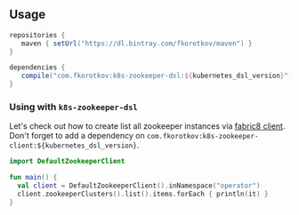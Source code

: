 ## Usage

 ```groovy
repositories {
    maven { setUrl("https://dl.bintray.com/fkorotkov/maven") }
} 
 
dependencies {
    compile("com.fkorotkov:k8s-zookeeper-dsl:${kubernetes_dsl_version}")
}
```

### Using with `k8s-zookeeper-dsl`

Let's check out how to create list all zookeeper instances via [fabric8 client](https://github.com/fabric8io/kubernetes-client).
Don't forget to add a dependency on `com.fkorotkov:k8s-zookeeper-client:${kubernetes_dsl_version}`.

```kotlin
import DefaultZookeeperClient

fun main() {
  val client = DefaultZookeeperClient().inNamespace("operator")
  client.zookeeperClusters().list().items.forEach { println(it) }
}
```